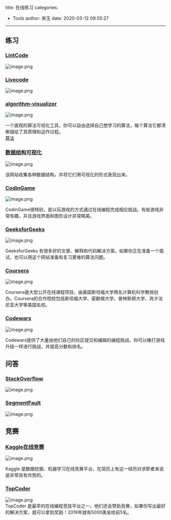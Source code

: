 title: 在线练习
categories:
 - Tools
author: 宋玉
date: 2020-03-12 09:55:27
---

## 练习

### [LintCode](https://www.lintcode.com/problem/)
![image.png](https://cdn.nlark.com/yuque/0/2020/png/394169/1582643960431-99dfe2cd-6c33-4168-a19e-b5b981aaa794.png#align=left&display=inline&height=755&name=image.png&originHeight=1510&originWidth=2878&size=345204&status=done&style=none&width=1439)

### [Livecode](https://livecode.com/)
![image.png](https://cdn.nlark.com/yuque/0/2020/png/394169/1582643994777-121c6c9d-4f3a-4446-a7e6-781d28e15fbd.png#align=left&display=inline&height=765&name=image.png&originHeight=1530&originWidth=2870&size=3269367&status=done&style=none&width=1435)

### [algorithm-visualizer](https://algorithm-visualizer.org/)
![image.png](https://cdn.nlark.com/yuque/0/2020/png/394169/1583539255810-ed02c3da-4a6e-4e95-abca-e751982c3696.png#align=left&display=inline&height=769&name=image.png&originHeight=1538&originWidth=2880&size=734377&status=done&style=none&width=1440)

一个直观的算法可视化工具，你可以自由选择自己想学习的算法，每个算法它都清晰描绘了其原理和运作过程。<br />[算法](https://github.com/MisterBooo/LeetCodeAnimation)

### [数据结构可视化](https://www.cs.usfca.edu/~galles/visualization/Algorithms.html)
![image.png](https://cdn.nlark.com/yuque/0/2020/png/394169/1583539321822-391ea725-f7c8-42bb-a694-be9d17b0b198.png#align=left&display=inline&height=762&name=image.png&originHeight=1524&originWidth=2878&size=394516&status=done&style=none&width=1439)

该网站收集各种数据结构，并将它们用可视化的形式表现出来。

### [CodinGame](https://www.codingame.com/start)
![image.png](https://cdn.nlark.com/yuque/0/2020/png/394169/1583977461039-9c6fcf5f-2d9f-456c-9195-ab28b0a548b0.png#align=left&display=inline&height=604&name=image.png&originHeight=604&originWidth=1440&size=1331311&status=done&style=none&width=1440)

CodinGame很特别，是以玩游戏的方式通过在线编程完成相应挑战。有些游戏非常有趣，并且游戏界面和图形设计非常精美。

### [GeeksforGeeks](https://www.geeksforgeeks.org/)
![image.png](https://cdn.nlark.com/yuque/0/2020/png/394169/1583977474748-7c203cbf-a58c-42d4-b35d-bb7baaa0de88.png#align=left&display=inline&height=786&name=image.png&originHeight=786&originWidth=1404&size=560934&status=done&style=none&width=1404)

GeeksforGeeks 有很多好的文章、解释和代码解决方案。如果你正在准备一个面试，也可以用这个网站准备和复习更难的算法问题。

### [Coursera](https://www.coursera.org/)
![image.png](https://cdn.nlark.com/yuque/0/2020/png/394169/1583977778482-ed4d5e1a-c719-4673-8871-bccd528ce835.png#align=left&display=inline&height=760&name=image.png&originHeight=1520&originWidth=2880&size=4335301&status=done&style=none&width=1440)

Coursera是大型公开在线课程项目，由美国斯坦福大学两名计算机科学教授创办。Coursera的合作院校包括斯坦福大学、密歇根大学、普林斯顿大学、宾夕法尼亚大学等美国名校。

### [Codewars](https://link.zhihu.com/?target=https%3A//www.codewars.com/)
![image.png](https://cdn.nlark.com/yuque/0/2020/png/394169/1583977574059-6647dab3-da54-4537-993d-94e68634e7fb.png#align=left&display=inline&height=764&name=image.png&originHeight=1528&originWidth=2878&size=2481988&status=done&style=none&width=1439)

Codewars提供了大量由他们自己的社区提交和编辑的编程挑战，你可以像打游戏升级一样进行挑战，并提高分数和排名。

## 问答

### [StackOverflow](https://stackoverflow.com/)
![image.png](https://cdn.nlark.com/yuque/0/2020/png/394169/1583846926208-18f2262e-6480-4e71-91b4-2003dd4f2e39.png#align=left&display=inline&height=759&name=image.png&originHeight=1518&originWidth=2876&size=419353&status=done&style=none&width=1438)

### [SegmentFault](https://segmentfault.com/)
![image.png](https://cdn.nlark.com/yuque/0/2020/png/394169/1583846964464-408652ca-32e8-4ab2-b12e-17d14749cccd.png#align=left&display=inline&height=760&name=image.png&originHeight=1520&originWidth=2876&size=1149358&status=done&style=none&width=1438)


## 竞赛

### [Kaggle在线竞赛](https://link.zhihu.com/?target=https%3A//www.kaggle.com/)
![image.png](https://cdn.nlark.com/yuque/0/2020/png/394169/1583977603502-a847023e-7f9f-4380-8812-900405b0bb1b.png#align=left&display=inline&height=717&name=image.png&originHeight=717&originWidth=1440&size=406391&status=done&style=none&width=1440)

Kaggle 是数据挖掘、机器学习在线竞赛平台，在简历上有这一经历对求职者来说是非常具有优势的。

### [TopCoder](https://link.zhihu.com/?target=https%3A//www.topcoder.com/challenges/)
![image.png](https://cdn.nlark.com/yuque/0/2020/png/394169/1583977635975-2ff32cd5-f873-420f-bb51-af9a0a6e4ac7.png#align=left&display=inline&height=496&name=image.png&originHeight=496&originWidth=1080&size=888950&status=done&style=none&width=1080)<br />TopCoder 是最早的在线编程竞技平台之一，他们还会赞助竞赛，如果你写出最好的解决方案，就可以拿到奖励！2019年就有5000美金给前5名。
